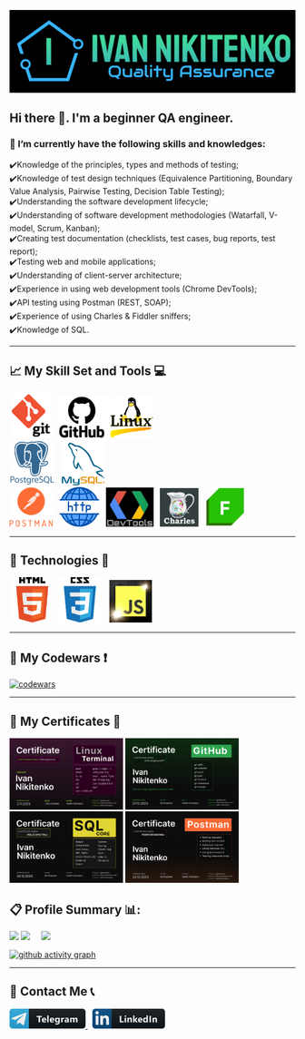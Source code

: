 ![Logo](assets/header-logo.png)

## Hi there 👋. I'm a beginner QA engineer.
### 💎 I’m currently have the following skills and knowledges:
✔️Knowledge of the principles, types and methods of testing; <br>
✔️Knowledge of test design techniques (Equivalence Partitioning, Boundary Value Analysis, Pairwise Testing, Decision Table Testing); <br>
✔️Understanding the software development lifecycle; <br>
✔️Understanding of software development methodologies (Watarfall, V-model, Scrum, Kanban); <br>
✔️Creating test documentation (checklists, test cases, bug reports, test report); <br>
✔️Testing web and mobile applications; <br>
✔️Understanding оf client-server architecture; <br>
✔️Experience in using web development tools (Chrome DevTools); <br>
✔️API testing using Postman (REST, SOAP); <br>
✔️Experience of using Charles & Fiddler sniffers; <br>
✔️Knowledge of SQL.
____

## 📈 My Skill Set and Tools 💻
<img src="./assets/git2-logo.png" width=80> <img src="./assets/GitHub-Logo223.png" width=90>  <img src="./assets/linux-operating-system-3.png" width=75> <br>
<img src="./assets/postgresql-icon.png" width=80> &nbsp; <img src="./assets/mysql-icon.png" width=76>   <br>
 <img src="./assets/postman1-logo.png" width=76> &nbsp; <img src="./assets/http-20.png" width=70> &nbsp; <img src="./assets/black-devtools-ready1.jpg" width=84>  &nbsp;
<img src="./assets/CharlesProxy-logo1.png" width=68> &nbsp; <img src="./assets/Fiddler-Everywhere-Icon.png" width=70> <br>

_____

## 🚀 Technologies 📠
<img src="./assets/html5-logo.png" width=80> <img src="./assets/css3-logo-2.png" width=80> &nbsp; <img src="./assets/js-logo1.png" width=75>
_____

## 💎 My Codewars ❗
[![codewars](https://www.codewars.com/users/Ivan_Nikitenko/badges/large)](https://www.codewars.com/users/Ivan_Nikitenko)
_____
## 📃 My Certificates 💯
<a href="./certificates/Ivan_Nikitenko_Terminal.png"><img src="./certificates/Ivan_Nikitenko_Terminal.png" width=200></a>
<a href="./certificates/Ivan_Nikitenko_Git.png"><img src="./certificates/Ivan_Nikitenko_Git.png" width=200></a>
<a href="./certificates/Ivan_Nikitenko_SQL.png"><img src="./certificates/Ivan_Nikitenko_SQL.png" width=200></a>
<a href="./certificates/Ivan_Nikitenko_Postman.png"><img src="./certificates/Ivan_Nikitenko_Postman.png" width=200></a>


## 📋 Profile Summary 📊:
![](https://github-profile-summary-cards.vercel.app/api/cards/profile-details?username=Ivan-Niki&theme=blue_green)
![](https://github-profile-summary-cards.vercel.app/api/cards/stats?username=Ivan-Niki&theme=blue_green) &nbsp; &nbsp; ![](https://github-profile-summary-cards.vercel.app/api/cards/productive-time?username=Ivan-Niki&theme=blue_green&utcOffset=+3.00)
<!--![](https://github-profile-summary-cards.vercel.app/api/cards/repos-per-language?username=Ivan-Niki&theme=blue_green)-->

[![github activity graph](https://github-readme-activity-graph.vercel.app/graph?username=Ivan-Niki&theme=react-dark)](https://github.com/ashutosh00710/github-readme-activity-graph)
____

## 💬 Contact Me 📞
<!--<p align="left"> <a href="https://www.linkedin.com/in/ivan-nikitenko-qa/" target="_blank" rel="noreferrer"> <picture> <source media="(prefers-color-scheme: dark)" srcset="undefined" /> <source media="(prefers-color-scheme: light)" srcset="https://raw.githubusercontent.com/danielcranney/readme-generator/main/public/icons/socials/linkedin.svg" /> <img src="https://raw.githubusercontent.com/danielcranney/readme-generator/main/public/icons/socials/linkedin.svg" width="32" height="32" /></picture> </a> <a href="https://t.me/man_Ivan" target="_blank" rel="noreferrer"> <img src="assets/telegram-logo-5.png" width="34" height="32" /> </picture> </a> </p> <br> -->
<a href="https://t.me/man_Ivan" target="_blank" rel="noreferrer"> <img src="assets/telegram-button-icon1.png" height="35" /> </a> &nbsp; <a href="https://www.linkedin.com/in/ivan-nikitenko-qa/" target="_blank" rel="noreferrer"> <img src="assets/linkedin_button_icon.png" height="35" /> </a>


<!--
**Ivan-Niki/Ivan-Niki** is a ✨ _special_ ✨ repository because its `README.md` (this file) appears on your GitHub profile.

Here are some ideas to get you started:

- 🔭 I’m currently working on ...
- 🌱 I’m currently learning ...
- 👯 I’m looking to collaborate on ...
- 🤔 I’m looking for help with ...
- 💬 Ask me about ...
- 📫 How to reach me: ...
- 😄 Pronouns: ...
- ⚡ Fun fact: ...
-->
